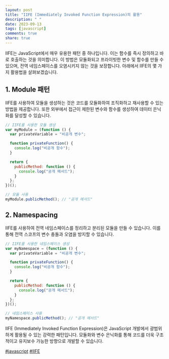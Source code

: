 ```yaml
---
layout: post
title: "IIFE (Immediately Invoked Function Expression)의 활용"
description: " "
date: 2023-09-13
tags: [javascript]
comments: true
share: true
---
```


IIFE는 JavaScript에서 매우 유용한 패턴 중 하나입니다. 이는 함수를 즉시 정의하고 바로 호출하는 것을 의미합니다. 이 방법은 모듈화되고 프라이빗한 변수 및 함수를 만들 수 있으며, 전역 네임스페이스를 오염시키지 않는 것을 보장합니다. 아래에서 IIFE의 몇 가지 활용법을 살펴보겠습니다.

## 1. Module 패턴

IIFE를 사용하여 모듈을 생성하는 것은 코드를 모듈화하여 조직화하고 재사용할 수 있는 방법을 제공합니다. 또한 외부에서 접근이 제한된 변수와 함수를 생성하여 데이터 은닉화를 달성할 수 있습니다. 

```javascript
// IIFE를 사용한 모듈 생성
var myModule = (function () {
  var privateVariable = "비공개 변수";

  function privateFunction() {
    console.log("비공개 함수");
  }

  return {
    publicMethod: function () {
      console.log("공개 메서드");
    }
  };
})();

// 모듈 사용
myModule.publicMethod(); // "공개 메서드"
```

## 2. Namespacing

IIFE를 사용하여 전역 네임스페이스를 정리하고 분리된 모듈을 만들 수 있습니다. 이를 통해 전역 스코프의 변수 충돌과 오염을 방지할 수 있습니다.

```javascript
// IIFE를 사용한 네임스페이스 생성
var myNamespace = (function () {
  var privateVariable = "비공개 변수";

  function privateFunction() {
    console.log("비공개 함수");
  }

  return {
    publicMethod: function () {
      console.log("공개 메서드");
    }
  };
})();

// 네임스페이스 사용
myNamespace.publicMethod(); // "공개 메서드"
```

IIFE (Immediately Invoked Function Expression)은 JavaScript 개발에서 광범위하게 활용될 수 있는 강력한 패턴입니다. 모듈화와 변수 은닉화를 통해 코드를 더욱 구조적이고 유지보수 가능한 방향으로 개발할 수 있습니다.

[#javascript](javascript) [#IIFE](iife)